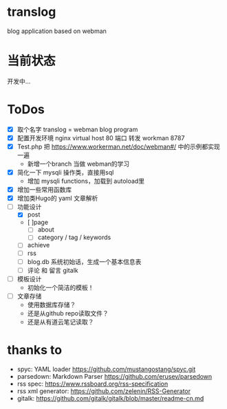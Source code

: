 # translog
blog application based on webman

# 当前状态
开发中...

# ToDos
- [x] 取个名字 translog = webman blog program
- [x] 配置开发环境 nginx virtual host 80 端口 转发 workman 8787
- [x] Test.php 把 https://www.workerman.net/doc/webman#/ 中的示例都实现一遍
    - 新增一个branch 当做 webman的学习
- [x] 简化一下 mysqli 操作类，直接用sql
    - 增加 mysqli functions，加载到 autoload里
- [x] 增加一些常用函数库
- [x] 增加类Hugo的 yaml 文章解析
- [ ] 功能设计
    * [x] post
    * [ ]page
        - [ ] about
        - [ ] category / tag / keywords
    * [ ] achieve
    * [ ] rss
    * [ ] blog.db  系统初始话，生成一个基本信息表
    * [ ] 评论 和 留言 gitalk
- [ ] 模板设计
    * 初始化一个简洁的模板！
- [ ] 文章存储
    * 使用数据库存储？
    * 还是从github repo读取文件？
    * 还是从有道云笔记读取？



# thanks to
- spyc: YAML loader https://github.com/mustangostang/spyc.git
- parsedown: Markdown Parser https://github.com/erusev/parsedown
- rss spec: https://www.rssboard.org/rss-specification
- rss xml generator: https://github.com/zelenin/RSS-Generator
- gitalk: https://github.com/gitalk/gitalk/blob/master/readme-cn.md
